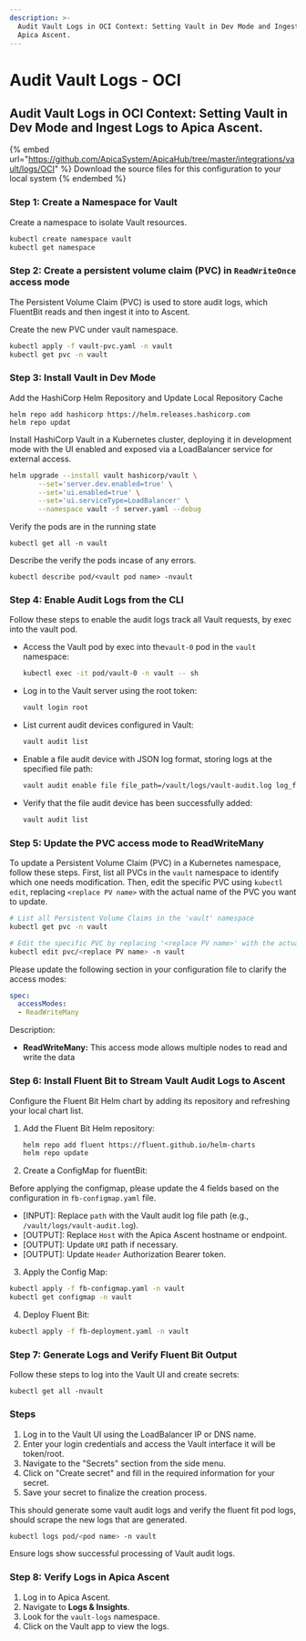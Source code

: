 ```yaml
---
description: >-
  Audit Vault Logs in OCI Context: Setting Vault in Dev Mode and Ingest Logs to
  Apica Ascent.
---
```


# Audit Vault Logs - OCI

## Audit Vault Logs in OCI Context: Setting Vault in Dev Mode and Ingest Logs to Apica Ascent.



{% embed url="https://github.com/ApicaSystem/ApicaHub/tree/master/integrations/vault/logs/OCI" %}
Download the source files for this configuration to your local system
{% endembed %}

### Step 1: Create a Namespace for Vault

Create a namespace to isolate Vault resources.

```bash
kubectl create namespace vault
kubectl get namespace
```

### Step 2: Create a persistent volume claim (PVC) in `ReadWriteOnce` access mode&#x20;

The Persistent Volume Claim (PVC) is used to store audit logs, which FluentBit reads and then ingest it into to Ascent.

Create the new PVC under vault namespace.

```bash
kubectl apply -f vault-pvc.yaml -n vault
kubectl get pvc -n vault
```

### Step 3: Install Vault in Dev Mode

Add the HashiCorp Helm Repository and Update Local Repository Cache

```
helm repo add hashicorp https://helm.releases.hashicorp.com
helm repo updat
```

Install HashiCorp Vault in a Kubernetes cluster, deploying it in development mode with the UI enabled and exposed via a LoadBalancer service for external access.

```bash
helm upgrade --install vault hashicorp/vault \
       --set='server.dev.enabled=true' \
       --set='ui.enabled=true' \
       --set='ui.serviceType=LoadBalancer' \
       --namespace vault -f server.yaml --debug
```

Verify the pods are in the running state

```
kubectl get all -n vault
```

Describe the verify the pods incase of any errors.

```
kubectl describe pod/<vault pod name> -nvault
```

### Step 4: Enable Audit Logs from the CLI

Follow these steps to enable the audit logs track all Vault requests, by exec into the vault pod.

*   Access the Vault pod by exec into the`vault-0` pod in the `vault` namespace:

    ```bash
    kubectl exec -it pod/vault-0 -n vault -- sh
    ```
*   Log in to the Vault server using the root token:

    ```bash
    vault login root
    ```
*   List current audit devices configured in Vault:

    ```bash
    vault audit list
    ```
*   Enable a file audit device with JSON log format, storing logs at the specified file path:

    ```bash
    vault audit enable file file_path=/vault/logs/vault-audit.log log_format=json
    ```
*   Verify that the file audit device has been successfully added:

    ```bash
    vault audit list
    ```

### Step 5: Update the PVC access mode to ReadWriteMany

To update a Persistent Volume Claim (PVC) in a Kubernetes namespace, follow these steps. First, list all PVCs in the `vault` namespace to identify which one needs modification. Then, edit the specific PVC using `kubectl edit`, replacing `<replace PV name>` with the actual name of the PVC you want to update.

```bash
# List all Persistent Volume Claims in the 'vault' namespace
kubectl get pvc -n vault

# Edit the specific PVC by replacing '<replace PV name>' with the actual PVC name
kubectl edit pvc/<replace PV name> -n vault
```

Please update the following section in your configuration file to clarify the access modes:

```yaml
spec:
  accessModes:
  - ReadWriteMany
```

Description:

* **ReadWriteMany:** This access mode allows multiple nodes to read and write the data

### Step 6: Install Fluent Bit to Stream Vault Audit Logs to Ascent

Configure the Fluent Bit Helm chart by adding its repository and refreshing your local chart list.

1.  Add the Fluent Bit Helm repository:

    ```bash
    helm repo add fluent https://fluent.github.io/helm-charts
    helm repo update
    ```
2. Create a ConfigMap for fluentBit:&#x20;

Before applying the configmap, please update the 4 fields based on the configuration in `fb-configmap.yaml` file.

* \[INPUT]: Replace `path` with the Vault audit log file path (e.g., `/vault/logs/vault-audit.log`).
* \[OUTPUT]: Replace `Host` with the Apica Ascent hostname or endpoint.
* \[OUTPUT]: Update `URI` path if necessary.
* \[OUTPUT]: Update `Header` Authorization Bearer token.

3. Apply the Config Map:

```bash
kubectl apply -f fb-configmap.yaml -n vault
kubectl get configmap -n vault
```

4. Deploy Fluent Bit:

```bash
kubectl apply -f fb-deployment.yaml -n vault
```

### Step 7: Generate Logs and Verify Fluent Bit Output

Follow these steps to log into the Vault UI and create secrets:

```
kubectl get all -nvault
```

### Steps

1. Log in to the Vault UI using the LoadBalancer IP or DNS name.
2. Enter your login credentials and access the Vault interface it will be token/root.
3. Navigate to the "Secrets" section from the side menu.
4. Click on "Create secret" and fill in the required information for your secret.
5. Save your secret to finalize the creation process.

This should generate some vault audit logs and verify the fluent fit pod logs, should scrape the new logs that are generated.

```bash
kubectl logs pod/<pod name> -n vault
```

Ensure logs show successful processing of Vault audit logs.

### Step 8: Verify Logs in Apica Ascent

1. Log in to Apica Ascent.
2. Navigate to **Logs & Insights**.
3. Look for the `vault-logs` namespace.
4. Click on the Vault app to view the logs.
